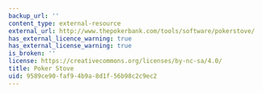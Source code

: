 ```yaml
---
backup_url: ''
content_type: external-resource
external_url: http://www.thepokerbank.com/tools/software/pokerstove/
has_external_licence_warning: true
has_external_license_warning: true
is_broken: ''
license: https://creativecommons.org/licenses/by-nc-sa/4.0/
title: Poker Stove
uid: 9589ce90-faf9-4b9a-8d1f-56b98c2c9ec2
---
```

